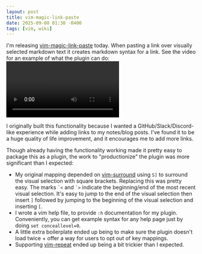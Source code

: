 ```yaml
---
layout: post
title: vim-magic-link-paste
date: 2025-09-08 01:30 -0400
tags: [vim, wiki]
---
```


I'm releasing [vim-magic-link-paste](https://github.com/lehmacdj/vim-magic-link-paste) today. When pasting a link over visually selected markdown text it creates markdown syntax for a link. See the video for an example of what the plugin can do:
![A video that demos using the plugin in vim](</images/vim-magic-link-paste-demo.mov>)

I originally built this functionality because I wanted a GitHub/Slack/Discord-like experience while adding links to my notes/blog posts. I've found it to be a huge quality of life improvement, and it encourages me to add more links.

Though already having the functionality working made it pretty easy to package this as a plugin, the work to "productionize" the plugin was more significant than I expected:
- My original mapping depended on [vim-surround](https://github.com/tpope/vim-surround) using `S]` to surround the visual selection with square brackets. Replacing this was pretty easy. The marks `` `< `` and `` `> `` indicate the beginning/end of the most recent visual selection. It's easy to jump to the end of the visual selection then insert `]` followed by jumping to the beginning of the visual selection and inserting `[`.
- I wrote a vim help file, to provide `:h` documentation for my plugin. Conveniently, you can get example syntax for any help page just by doing `set conceallevel=0`.
- A little extra boilerplate ended up being to make sure the plugin doesn't load twice + offer a way for users to opt out of key mappings.
- Supporting [vim-repeat](https://github.com/tpope/vim-repeat) ended up being a bit trickier than I expected.
